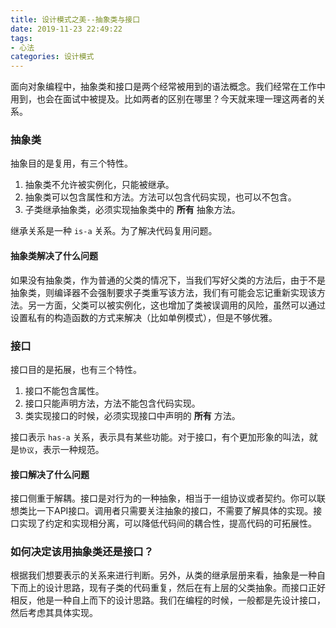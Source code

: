 ```yaml
---
title: 设计模式之美--抽象类与接口
date: 2019-11-23 22:49:22
tags:
- 心法
categories: 设计模式
---
```


面向对象编程中，抽象类和接口是两个经常被用到的语法概念。我们经常在工作中用到，也会在面试中被提及。比如两者的区别在哪里？今天就来理一理这两者的关系。

<!-- more -->

### 抽象类
抽象目的是复用，有三个特性。

1. 抽象类不允许被实例化，只能被继承。
2. 抽象类可以包含属性和方法。方法可以包含代码实现，也可以不包含。
3. 子类继承抽象类，必须实现抽象类中的 **所有** 抽象方法。

继承关系是一种 `is-a` 关系。为了解决代码复用问题。

#### 抽象类解决了什么问题

如果没有抽象类，作为普通的父类的情况下，当我们写好父类的方法后，由于不是抽象类，则编译器不会强制要求子类重写该方法，我们有可能会忘记重新实现该方法。另一方面，父类可以被实例化，这也增加了类被误调用的风险，虽然可以通过设置私有的构造函数的方式来解决（比如单例模式），但是不够优雅。

### 接口

接口目的是拓展，也有三个特性。

1. 接口不能包含属性。
2. 接口只能声明方法，方法不能包含代码实现。
3. 类实现接口的时候，必须实现接口中声明的 **所有** 方法。

接口表示 `has-a` 关系，表示具有某些功能。对于接口，有个更加形象的叫法，就是`协议`，表示一种规范。

#### 接口解决了什么问题

接口侧重于解耦。接口是对行为的一种抽象，相当于一组协议或者契约。你可以联想类比一下API接口。调用者只需要关注抽象的接口，不需要了解具体的实现。接口实现了约定和实现相分离，可以降低代码间的耦合性，提高代码的可拓展性。

### 如何决定该用抽象类还是接口？

根据我们想要表示的关系来进行判断。另外，从类的继承层册来看，抽象是一种自下而上的设计思路，现有子类的代码重复，然后在有上层的父类抽象。而接口正好相反，他是一种自上而下的设计思路。我们在编程的时候，一般都是先设计接口，然后考虑其具体实现。



